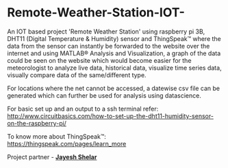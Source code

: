 # Remote-Weather-Station-IOT-

An IOT based project 'Remote Weather Station' using raspberry pi 3B, DHT11 (Digital Temperature & Humidity) sensor and ThingSpeak™ where the data from the sensor can instantly be forwarded to the website over the internet and using MATLAB® Analysis and Visualization, a graph of the data could be seen on the website which would become easier for the meteorologist to analyze live data, historical data, visualize time series data, visually compare data of the same/different type.
    
For locations where the net cannot be accessed, a datewise csv file can be generated which can further be used for analysis using datascience. 
  
For basic set up and an output to a ssh terminal refer: http://www.circuitbasics.com/how-to-set-up-the-dht11-humidity-sensor-on-the-raspberry-pi/
  
To know more about ThingSpeak™: https://thingspeak.com/pages/learn_more 

Project partner - <a href = "https://github.com/jayu3773"><strong> Jayesh Shelar</strong><a>
